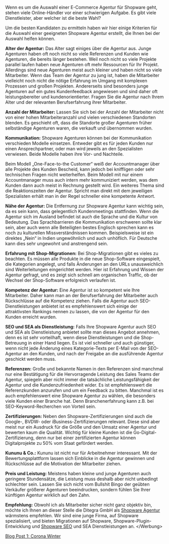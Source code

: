 
Wenn es um die Auswahl einer E-Commerce Agentur für Shopware geht, stehen viele Online-Händler vor einer schwierigen Aufgabe. Es gibt viele Dienstleister, aber welcher ist die beste Wahl?

Um die besten Kandidaten zu ermitteln haben wir hier einige Kriterien für die Auswahl einer geeigneten Shopware Agentur erstellt, die Ihnen bei der Auswahl helfen können.

**Alter der Agentur:** Das Alter sagt einiges über die Agentur aus. Junge Agenturen haben oft noch nicht so viele Referenzen und Kunden wie Agenturen, die bereits länger bestehen. Weil noch nicht so viele Projekte parallel laufen haben neue Agenturen oft mehr Ressourcen für Ihr Projekt. Allerdings sind neue Agenturen meist auch kleiner und haben nicht so viele Mitarbeiter. Wenn das Team der Agentur zu jung ist, haben die Mitarbeiter vielleicht noch nicht die nötige Erfahrung im Umgang mit komplexen Prozessen und großen Projekten. Andererseits sind besonders junge Agenturen auf ein gutes Kundenfeedback angewiesen und sind daher oft leistungsbereiter und kundenorientierter. Fragen Sie die Agentur nach Ihrem Alter und der relevanten Berufserfahrung ihrer Mitarbeiter.

**Anzahl der Mitarbeiter:** Lassen Sie sich bei der Anzahl der Mitarbeiter nicht von einer hohen Mitarbeiteranzahl und vielen verschiedenen Standorten blenden. Es geschieht oft, dass die Standorte großer Agenturen früher selbständige Agenturen waren, die verkauft und übernommen wurden.

**Kommunikation:** Shopware Agenturen können bei der Kommunikation verschieden Modelle einsetzen. Entweder gibt es für jeden Kunden nur einen Ansprechpartner, oder man wird jeweils an den Spezialisten verwiesen. Beide Modelle haben ihre Vor- und Nachteile.

Beim Modell „One-Face-to-the Customer“ weiß der Accountmanager über alle Projekte des Kunden Bescheid, kann jedoch bei kniffligen oder sehr technischen Fragen nicht weiterhelfen. Beim Modell mit nur einem Accountmanager muss auch intern mehr kommuniziert werden, was dem Kunden dann auch meist in Rechnung gestellt wird. Ein weiteres Thema sind die Reaktionszeiten der Agentur. Spricht man direkt mit dem jeweiligen Spezialisten erhält man in der Regel schneller eine kompetente Antwort.

**Nähe der Agentur:** Die Entfernung zur Shopware Agentur kann wichtig sein, da es sein kann, dass gelegentlich Kundenmeetings stattfinden. Wenn die Agentur sich im Ausland befindet ist auch die Sprache und die Kultur von Bedeutung. Das Sprachbarrieren die Kommunikation erschweren sollte klar sein, aber auch wenn alle Beteiligten bestes Englisch sprechen kann es noch zu kulturellen Missverständnissen kommen. Beispielsweise ist ein direktes „Nein“ in Indien ungewöhnlich und auch unhöflich. Für Deutsche kann dies sehr ungewohnt und anstrengend sein.

**Erfahrung mit Shop-Migrationen:** Bei Shop-Migrationen gibt es vieles zu beachten. Es müssen alle Produkte in die neue Shop-Software eingespielt, die Kategorien angelegt, und falls Änderungen an den URLs unausweichlich sind Weiterleitungen eingerichtet werden. Hier ist Erfahrung und Wissen der Agentur gefragt, und es zeigt sich schnell am organischen Traffic, ob der Wechsel der Shop-Software erfolgreich verlaufen ist.

**Kompetenz der Agentur:** Eine Agentur ist so kompetent wie Ihre Mitarbeiter. Daher kann man an der Berufserfahrung der Mitarbeiter auch Rückschlüsse auf die Kompetenz ziehen. Falls die Agentur auch SEO-Dienstleistungen anbietet ist es empfehlenswert sich einige der attraktivsten Rankings nennen zu lassen, die von der Agentur für den Kunden erreicht wurden.

**SEO und SEA als Dienstleistung:** Falls Ihre Shopware Agentur auch SEO und SEA als Dienstleistung anbietet sollte man dieses Angebot annehmen, denn es ist sehr vorteilhaft, wenn diese Dienstleistungen und die Shop-Betreuung in einer Hand liegen. Es ist viel schneller und auch günstiger, wenn nicht jede Änderung eines Kategorie-Texts per E-Mail von der SEO-Agentur an den Kunden, und nach der Freigabe an die ausführende Agentur geschickt werden muss.

**Referenzen:** Große und bekannte Namen in den Referenzen sind manchmal nur eine Bestätigung für die Hervorragende Leistung des Sales Teams der Agentur, spiegeln aber nicht immer die tatsächliche Leistungsfähigkeit der Agentur und die Kundenzufriedenheit wider. Es ist empfehlenswert die Referenzkunden anzurufen und um ein Feedback zu bitten. Manchmal ist es auch empfehlenswert eine Shopware Agentur zu wählen, die besonders viele Kunden einer Branche hat. Denn Branchenerfahrung kann z.B. bei SEO-Keyword-Recherchen von Vorteil sein.

**Zertifizierungen:** Neben den Shopware-Zertifizierungen sind auch die Google-, BVDW- oder iBusiness-Zertifizierungen relevant. Diese sind aber meist nur ein Ausdruck für die Größe und den Umsatz einer Agentur und bewerten kaum die Qualität. Wichtig für kleine Kunden ist die Go-Digital-Zertifizierung, denn nur bei einer zertifizierten Agentur können Digitalprojekte zu 50% vom Staat gefördert werden.

**Kununu & Co.:** Kununu ist nicht nur für Arbeitnehmer interessant. Mit der Bewertungsplattform lassen sich Einblicke in die Agentur gewinnen und Rückschlüsse auf die Motivation der Mitarbeiter ziehen.

**Preis und Leistung:** Meistens haben kleine und junge Agenturen auch geringere Stundensätze, die Leistung muss deshalb aber nicht unbedingt schlechter sein. Lassen Sie sich nicht vom Bullshit Bingo der geübten Verkäufer größerer Agenturen beeindrucken, sondern fühlen Sie Ihrer künftigen Agentur wirklich auf den Zahn.

**Empfehlung:** Obwohl ich als Mitarbeiter sicher nicht ganz objektiv bin, möchte ich Ihnen an dieser Stelle die Ditegra GmbH als [Shopware Agentur](https://ditegra.de/shopware-agentur) wärmstens empfehlen. Wir sind eine junge Firma, auf Shopware spezialisiert, und bieten Migrationen auf Shopware, Shopware-Plugin-Entwicklung und [Shopware SEO](https://ditegra.de/seo-agentur) und SEA Dienstleistungen an. 
&lt;/Werbung&gt;

[Blog Post 1: Corona Winter](https://henrikditegra.github.io/corona-winter.html)
